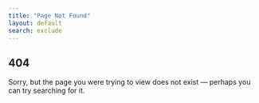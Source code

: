 ```yaml
---
title: "Page Not Found"
layout: default
search: exclude
---  
```


<section id="not-found">
<div class="bg-wrapper">
<div class="container">
<h1>404</h1>
</div>
</div>
<div class="help-text">
<p>Sorry, but the page you were trying to view does not exist &mdash; perhaps you can try searching for it.</p>
</div>
</section>
